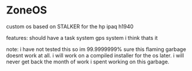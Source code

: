 # ZoneOS
custom os based on STALKER for the hp ipaq h1940 

features:
should have a task system
gps system
i think thats it

note: i have not tested this so im 99.9999999% sure this flaming garbage doesnt work at all.
i will work on a compiled installer for the os later.
i will never get back the month of work i spent working on this garbage.
